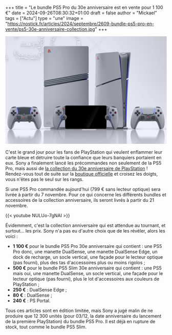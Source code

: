+++
title = "Le bundle PS5 Pro du 30e anniversaire est en vente pour 1 100 €"
date = 2024-09-26T08:30:32+01:00
draft = false
author = "Mickael"
tags = ["Actu"]
type = "une"
image = "https://nostick.fr/articles/2024/septembre/2609-bundle-ps5-pro-en-vente/ps5-30e-anniversaire-collection.jpg"
+++

![PS5 Pro 30e](ps5-30e-anniversaire-collection.jpg "30 ans et toutes leurs dents.")

C'est le grand jour pour les fans de PlayStation qui veulent enflammer leur carte bleue et détruire toute la confiance que leurs banquiers portaient en eux. Sony a finalement lancé les précommandes non seulement de la PS5 Pro, mais aussi de [la collection du 30e anniversaire de PlayStation](https://nostick.fr/articles/2024/septembre/1909-ps5-30e-anniversaire/) ! Rendez-vous tout de suite sur la [boutique officielle](https://direct.playstation.com/fr-fr) et croisez les doigts, vous n'êtes pas le seul sur les rangs.

Si une PS5 Pro commandée aujourd'hui (799 € sans lecteur optique) sera livrée à partir du 7 novembre. Pour ce qui concerne les différents bundles et accessoires de la collection anniversaire, ils seront livrés à partir du 21 novembre.

{{< youtube NULUo-7gNAI >}} 

Évidemment, c'est la collection anniversaire qui est attendue au tournant, et surtout… les prix. Sony n'a pas eu d'autre choix que de les révéler, alors les voici :

- **1 100 €** pour le bundle PS5 Pro 30e anniversaire qui contient : une PS5 Pro donc, une manette DualSense, une manette DualSense Edge, un dock de recharge, un socle vertical, une façade pour le lecteur optique (pas fourni), plus des tas d'accessoires plus ou moins rigolos ;
- **500 €** pour le bundle PS5 Slim 30e anniversaire qui contient : une PS5 mais oui, une manette DualSense, un socle vertical, une façade pour le lecteur optique (pas fourni), plus le lot d'accessoires aux couleurs de PlayStation ;
- **250 €** : DualSense Edge ;
- **80 €** : DualSense ;
- **240 €** : PS Portal.

Tous ces articles sont en édition limitée, mais Sony a jugé malin de ne produire que 12 300 unités (pour 03/12, la date anniversaire du lancement de la première PlayStation) du bundle PS5 Pro. Il est déjà en rupture de stock, tout comme le bundle PS5 Slim.
